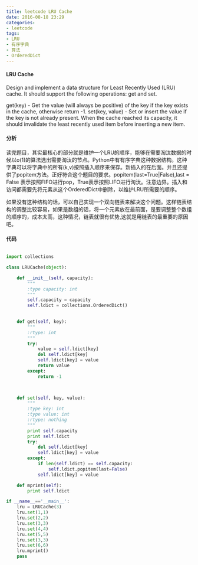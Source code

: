 ```yaml
---
title: leetcode LRU Cache
date: 2016-08-18 23:29
categories:
- leetcode
tags:
- LRU
- 有序字典
- 算法 
- OrderedDict
---
```


#### LRU Cache
Design and implement a data structure for Least Recently Used (LRU) cache. It should support the following operations: get and set.

get(key) - Get the value (will always be positive) of the key if the key exists in the cache, otherwise return -1.
set(key, value) - Set or insert the value if the key is not already present. When the cache reached its capacity, it should invalidate the least recently used item before inserting a new item.

#### 分析
读完题目，其实最核心的部分就是维护一个LRU的顺序，能够在需要淘汰数据的时候以o(1)的算法选出需要淘汰的节点。Python中有有序字典这种数据结构。这种字典可以将字典中的所有(k,v)按照插入顺序来保存。新插入的在后面。并且还提供了popitem方法。正好符合这个题目的要求。popitem(last=True|False),last = False 表示按照FIFO进行pop，True表示按照LIFO进行淘汰。注意边界。插入和访问都需要先将元素从这个OrderedDict中删除，以维护LRU所需要的顺序。

如果没有这种结构的话，可以自己实现一个双向链表来解决这个问题。这样链表结构的调整比较容易，如果是数组的话，将一个元素放在最前面，是要调整整个数组的顺序的，成本太高，这种情况，链表就很有优势,这就是用链表的最重要的原因吧。


#### 代码

```python

import collections

class LRUCache(object):

    def __init__(self, capacity):
        """
        :type capacity: int
        """
        self.capacity = capacity
        self.ldict = collections.OrderedDict()
        

    def get(self, key):
        """
        :rtype: int
        """
        try:
            value = self.ldict[key]
            del self.ldict[key]
            self.ldict[key] = value
            return value
        except:
            return -1

        

    def set(self, key, value):
        """
        :type key: int
        :type value: int
        :rtype: nothing
        """
        print self.capacity
        print self.ldict
        try:
            del self.ldict[key]
            self.ldict[key] = value
        except:
            if len(self.ldict) == self.capacity:
                self.ldict.popitem(last=False)
            self.ldict[key] = value

    def mprint(self):
        print self.ldict

if __name__=='__main__':
    lru = LRUCache(3)
    lru.set(1,1)
    lru.set(2,2)
    lru.set(3,3)
    lru.set(4,4)
    lru.set(5,5)
    lru.set(3,3)
    lru.set(6,6)
    lru.mprint()
    pass
```

